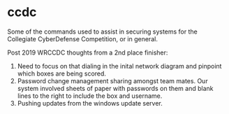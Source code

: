 # ccdc

Some of the commands used to assist in securing systems for the Collegiate CyberDefense Competition, or in general.

Post 2019 WRCCDC thoughts from a 2nd place finisher:
1. Need to focus on that dialing in the inital network diagram and pinpoint which boxes are being scored. 
2. Password change management sharing amongst team mates. Our system involved sheets of paper with passwords on them and blank lines to the right to include the box and username.
3. Pushing updates from the windows update server.

